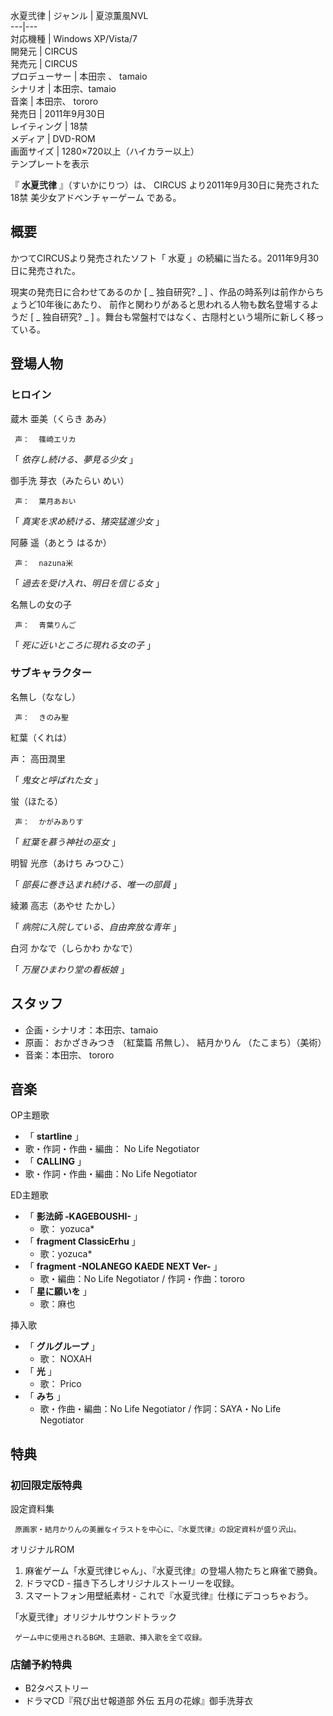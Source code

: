 水夏弐律  |  ジャンル  |  夏涼薫風NVL   
---|---  
対応機種  |  Windows XP/Vista/7   
開発元  |  CIRCUS   
発売元  |  CIRCUS   
プロデューサー  |  本田宗  、  tamaio   
シナリオ  |  本田宗、tamaio   
音楽  |  本田宗、  tororo   
発売日  |  2011年9月30日   
レイティング  |  18禁   
メディア  |  DVD-ROM   
画面サイズ  |  1280×720以上（ハイカラー以上）   
テンプレートを表示  
  
『 **水夏弐律** 』（すいかにりつ）は、  CIRCUS  より2011年9月30日に発売された  18禁  美少女アドベンチャーゲーム  である。

##  概要  

かつてCIRCUSより発売されたソフト「  水夏  」の続編に当たる。2011年9月30日に発売された。

現実の発売日に合わせてあるのか  [ _ 独自研究?  _ ]  、作品の時系列は前作からちょうど10年後にあたり、
前作と関わりがあると思われる人物も数名登場するようだ  [ _ 独自研究?  _ ]  。舞台も常盤村ではなく、古隠村という場所に新しく移っている。

##  登場人物  

###  ヒロイン  

蔵木 亜美（くらき あみ）

     声：  篠崎エリカ 

「 _依存し続ける、夢見る少女_ 」

  

御手洗 芽衣（みたらい めい）

     声：  葉月あおい 

「 _真実を求め続ける、猪突猛進少女_ 」

  

阿藤 遥（あとう はるか）

     声：  nazuna米 

「 _過去を受け入れ、明日を信じる女_ 」

  

名無しの女の子

     声：  青葉りんご 

「 _死に近いところに現れる女の子_ 」

###  サブキャラクター  

名無し（ななし）

     声：  きのみ聖 

  

紅葉（くれは）

声：  高田潤里

「 _鬼女と呼ばれた女_ 」

  

蛍（ほたる）

     声：  かがみありす 

「 _紅葉を慕う神社の巫女_ 」

  

明智 光彦（あけち みつひこ）

「 _部長に巻き込まれ続ける、唯一の部員_ 」

  

綾瀬 高志（あやせ たかし）

「 _病院に入院している、自由奔放な青年_ 」

  

白河 かなで（しらかわ かなで）

「 _万屋ひまわり堂の看板娘_ 」

  

##  スタッフ  

  * 企画・シナリオ：本田宗、tamaio 
  * 原画：  おかざきみつき  （紅葉篇 吊無し）、  結月かりん  （たこまち）（美術） 
  * 音楽：本田宗、  tororo 

##  音楽  

OP主題歌

  * 「 **startline** 」 
  * 歌・作詞・作曲・編曲：  No Life Negotiator 
  * 「 **CALLING** 」 
  * 歌・作詞・作曲・編曲：No Life Negotiator 

ED主題歌

  * 「 **影法師 -KAGEBOUSHI-** 」 
    * 歌：  yozuca* 
  * 「 **fragment ClassicErhu** 」 
    * 歌：yozuca* 
  * 「 **fragment -NOLANEGO KAEDE NEXT Ver-** 」 
    * 歌・編曲：No Life Negotiator / 作詞・作曲：tororo 
  * 「 **星に願いを** 」 
    * 歌：麻也 

挿入歌

  * 「 **グルグループ** 」 
    * 歌：  NOXAH 
  * 「 **光** 」 
    * 歌：  Prico 
  * 「 **みち** 」 
    * 歌・作曲・編曲：No Life Negotiator / 作詞：SAYA・No Life Negotiator 

##  特典  

###  初回限定版特典  

設定資料集

     原画家・結月かりんの美麗なイラストを中心に、『水夏弐律』の設定資料が盛り沢山。 

オリジナルROM

  1. 麻雀ゲーム「水夏弐律じゃん」、『水夏弐律』の登場人物たちと麻雀で勝負。 
  2. ドラマCD - 描き下ろしオリジナルストーリーを収録。 
  3. スマートフォン用壁紙素材 - これで『水夏弐律』仕様にデコっちゃおう。 

「水夏弐律」オリジナルサウンドトラック

     ゲーム中に使用されるBGM、主題歌、挿入歌を全て収録。 

  

###  店舗予約特典  

  * B2タペストリー 
  * ドラマCD『飛び出せ報道部 外伝 五月の花嫁』御手洗芽衣 


